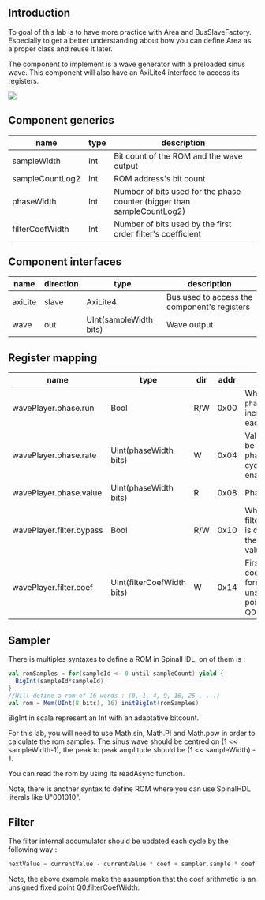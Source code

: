 ## Introduction
To goal of this lab is to have more practice with Area and BusSlaveFactory. Especially to get a better understanding about how you can define Area as a proper class and reuse it later.

The component to implement is a wave generator with a preloaded sinus wave. This component will also have an AxiLite4 interface to access its registers.

![](assets/AxiLite4WavePlayer.png)

## Component generics

| name | type | description |
| ------ | ----------- | ------ |
| sampleWidth       | Int | Bit count of the ROM and the wave output |
| sampleCountLog2   | Int | ROM address's bit count |
| phaseWidth        | Int | Number of bits used for the phase counter (bigger than sampleCountLog2) |
| filterCoefWidth   | Int | Number of bits used by the first order filter's coefficient |

## Component interfaces

| name    | direction   | type                   | description                                  |
| ------- | ----------- | ---------------------- | -------------------------------------------- |
| axiLite | slave       | AxiLite4               | Bus used to access the component's registers |
| wave    | out         | UInt(sampleWidth bits) | Wave output                                  |

## Register mapping

| name                     | type                       | dir | addr | description                                                                             |
| -------------------------| -------------------------- | --- | ---- | --------------------------------------------------------------------------------------- |
| wavePlayer.phase.run     | Bool                       | R/W | 0x00 | When set, the `phase` value will increment by `rate` each cycle                         |
| wavePlayer.phase.rate    | UInt(phaseWidth bits)      | W   | 0x04 | Value that should be added the the phase value each cycle when run is enable            |
| wavePlayer.phase.value   | UInt(phaseWidth bits)      | R   | 0x08 | Phase value                                                                             |
| wavePlayer.filter.bypass | Bool                       | R/W | 0x10 | When set, the filter output value is directly set from the ROM sampler value            |
| wavePlayer.filter.coef   | UInt(filterCoefWidth bits) | W   | 0x14 | First order filter coefficient, formatted as an unsigned fixed point Q0.filterCoefWidth |

## Sampler

There is multiples syntaxes to define a ROM in SpinalHDL, on of them is :

```scala
val romSamples = for(sampleId <- 0 until sampleCount) yield {
  BigInt(sampleId*sampleId)
}
//Will define a rom of 16 words : (0, 1, 4, 9, 16, 25 , ...)
val rom = Mem(UInt(8 bits), 16) initBigInt(romSamples)
```

BigInt in scala represent an Int with an adaptative bitcount.

For this lab, you will need to use Math.sin, Math.PI and Math.pow in order to calculate the rom samples. The sinus wave should be centred on (1 << sampleWidth-1), the peak to peak amplitude should be (1 << sampleWidth) - 1.

You can read the rom by using its readAsync function.


Note, there is another syntax to define ROM where you can use SpinalHDL literals like U"001010".

## Filter

The filter internal accumulator should be updated each cycle by the following way :

```scala
nextValue = currentValue - currentValue * coef + sampler.sample * coef
```

Note, the above example make the assumption that the coef arithmetic is an unsigned fixed point Q0.filterCoefWidth.

